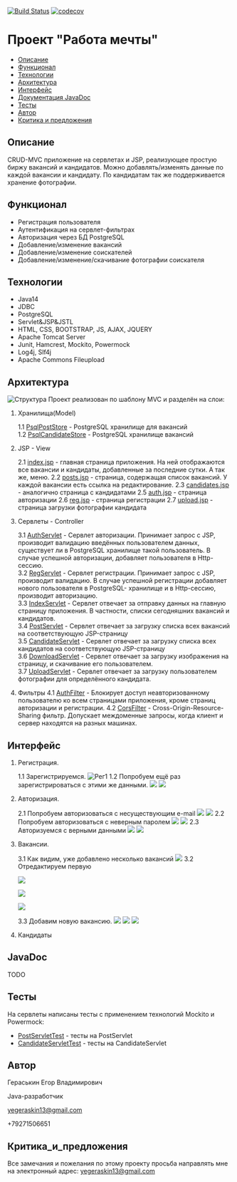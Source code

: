 [![Build Status](https://travis-ci.org/777Egor777/job4j_dreamjob.svg?branch=master)](https://travis-ci.org/777Egor777/job4j_dreamjob)
[![codecov](https://codecov.io/gh/777Egor777/job4j_dreamjob/branch/master/graph/badge.svg?token=0FI25753Z1)](https://codecov.io/gh/777Egor777/job4j_dreamjob)

# Проект "Работа мечты"

* [Описание](#описание)
* [Функционал](#функционал)
* [Технологии](#технологии)
* [Архитектура](#архитектура)
* [Интерфейс](#интерфейс)
* [Документация JavaDoc](#javadoc)
* [Тесты](#тесты)
* [Автор](#автор)
* [Критика и предложения](#критика_и_предложения)

## Описание
CRUD-MVC приложение на сервлетах и JSP, реализующее простую биржу
вакансий и кандидатов.
Можно добавлять/изменять данные по каждой вакансии и кандидату.
По кандидатам так же поддерживается хранение фотографии.
## Функционал
* Регистрация пользователя
* Аутентификация на сервлет-фильтрах
* Авторизация через БД PostgreSQL
* Добавление/изменение вакансий
* Добавление/изменение соискателей
* Добавление/изменение/скачивание фотографии соискателя

## Технологии
* Java14
* JDBC
* PostgreSQL
* Servlet&JSP&JSTL
* HTML, CSS, BOOTSTRAP, JS, AJAX, JQUERY
* Apache Tomcat Server
* Junit, Hamcrest, Mockito, Powermock
* Log4j, Slf4j
* Apache Commons Fileupload

## Архитектура
![Структура](screenshots/arch.jpg)
Проект реализован по шаблону MVC и разделён на слои:
1. Хранилища(Model)

    1.1 [PsqlPostStore](src/main/java/ru/job4j/dream/store/PsqlPostStore.java) - 
    PostgreSQL хранилище для вакансий  
    1.2 [PsqlCandidateStore](src/main/java/ru/job4j/dream/store/PsqlCandidateStore.java) - 
    PostgreSQL хранилище вакансий
2. JSP - View
    
    2.1 [index.jsp](src/main/webapp/index.jsp) - главная страница приложения.
    На ней отображаются все вакансии и кандидаты, добавленные за последние сутки.
    А так же, меню.
    2.2 [posts.jsp](src/main/webapp/posts.jsp) - страница, содержащая список вакансий. 
    У каждой вакансии есть ссылка на редактирование.
    2.3 [candidates.jsp](src/main/webapp/candidates.jsp) - аналогично страница с кандидатами
    2.5 [auth.jsp](src/main/webapp/auth.jsp) - страница авторизации
    2.6 [reg.jsp](src/main/webapp/reg.jsp) - страница регистрации
    2.7 [upload.jsp](src/main/webapp/upload.jsp) - страница загрузки фотографии кандидата
3. Сервлеты - Controller
    
    3.1 [AuthServlet](src/main/java/ru/job4j/dream/servlet/AuthServlet.java) - 
    Сервлет авторизации. Принимает запрос с JSP, производит валидацию введённых
    пользователем данных, существует ли в PostgreSQL хранилище такой пользователь. В случае успешной авторизации, добавляет
    пользователя в Http-сессию.   
    3.2 [RegServlet](src/main/java/ru/job4j/dream/servlet/RegServlet.java) - 
    Сервлет регистрации. Принимает запрос с JSP, производит валидацию. В случае успешной
    регистрации добавляет нового пользователя в PostgreSQL- хранилище и в Http-сессию, производит
    авторизацию.   
    3.3 [IndexServlet](src/main/java/ru/job4j/dream/servlet/IndexServlet.java) - 
    Сервлет отвечает за отправку данных на главную страницу приложения.
    В частности, списки сегодняшних вакансий и кандидатов.   
    3.4 [PostServlet](src/main/java/ru/job4j/dream/servlet/PostServlet.java) - 
    Сервлет отвечает за загрузку списка всех вакансий на соответствующую JSP-страницу   
    3.5 [CandidateServlet](src/main/java/ru/job4j/dream/servlet/CandidateServlet.java) - 
    Сервлет отвечает за загрузку списка всех кандидатов на соответствующую JSP-страницу   
    3.6 [DownloadServlet](src/main/java/ru/job4j/dream/servlet/DownloadServlet.java) - 
    Сервлет отвечает за загрузку изображения на страницу, и скачивание его пользователем.    
    3.7 [UploadServlet](src/main/java/ru/job4j/dream/servlet/UploadServlet.java) - 
    Сервлет отвечает за загрузку пользователем фотографии для определённого кандидата.  
4. Фильтры
    4.1 [AuthFilter](src/main/java/ru/job4j/dream/filter/AuthFilter.java) - 
    Блокирует доступ неавторизованному пользователю ко всем страницами приложения,
    кроме страниц авторизации и регистрации.
    4.2 [CorsFilter](src/main/java/ru/job4j/dream/filter/CorsFilter.java) - 
    Cross-Origin-Resource-Sharing фильтр. Допускает междоменные запросы, когда
    клиент и сервер находятся на разных машинах.
     
## Интерфейс
1. Регистрация.

    1.1 Зарегистрируемся.
    ![Рег1](screenshots/reg1.png)
    1.2 Попробуем ещё раз зарегистрироваться с этими же данными.
    ![](screenshots/reg2.png) ![](screenshots/reg3.png)

2. Авторизация.

    2.1 Попробуем авторизоваться с несуществующим e-mail
    ![](screenshots/auth1.png)
    ![](screenshots/auth2.png)
    2.2 Попробуем авторизоваться с неверным паролем
    ![](screenshots/auth5.png)
    ![](screenshots/auth6.png)
    2.3 Авторизуемся с верными данными
    ![](screenshots/auth3.png)
    ![](screenshots/auth4.png)
3. Вакансии.
    
    3.1 Как видим, уже добавлено несколько вакансий
    ![](screenshots/post1.png)
    3.2 Отредактируем первую
    
    ![](screenshots/post2.png)
    
    ![](screenshots/post3.png)
    
    ![](screenshots/post4.png)
    
    3.3 Добавим новую вакансию.
    ![](screenshots/addpost1.png)
    ![](screenshots/addpost2.png)
    ![](screenshots/addpost3.png)
    
4. Кандидаты     
    
## JavaDoc
TODO

## Тесты
На сервлеты написаны тесты с 
применением технологий Mockito и Powermock:
* [PostServletTest](src/test/java/ru/job4j/dream/servlet/PostServletTest.java) - 
тесты на PostServlet
* [CandidateServletTest](src/test/java/ru/job4j/dream/servlet/CandidateServletTest.java) - 
тесты на CandidateServlet

## Автор

Гераськин Егор Владимирович

Java-разработчик

yegeraskin13@gmail.com

+79271506651

## Критика_и_предложения
Все замечания и пожелания по этому проекту просьба направлять мне 
на электронный адрес: yegeraskin13@gmail.com